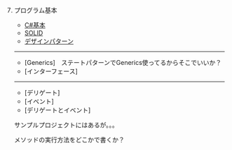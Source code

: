 7. プログラム基本
     + [C#基本](https://drive.google.com/drive/folders/1wERc8OBgpYX3IYyQwG1kEKyiMEyuSYhc)
     + [SOLID](https://docs.google.com/presentation/d/1AQHom6KNkfL_i8yaNO-AGiae9hwqkhe_pTkE7F3y5Go/edit#slide=id.g2b5527353c7_0_113)
     + [デザインパターン](DesignPattern/0.md)

     ---
     
     + [Generics]　ステートパターンでGenerics使ってるからそこでいいか？
     + [インターフェース]

     ---
     + [デリゲート] 
     + [イベント]
     + [デリゲートとイベント]

     サンプルプロジェクトにはあるが。。。

     メソッドの実行方法をどこかで書くか？
     


